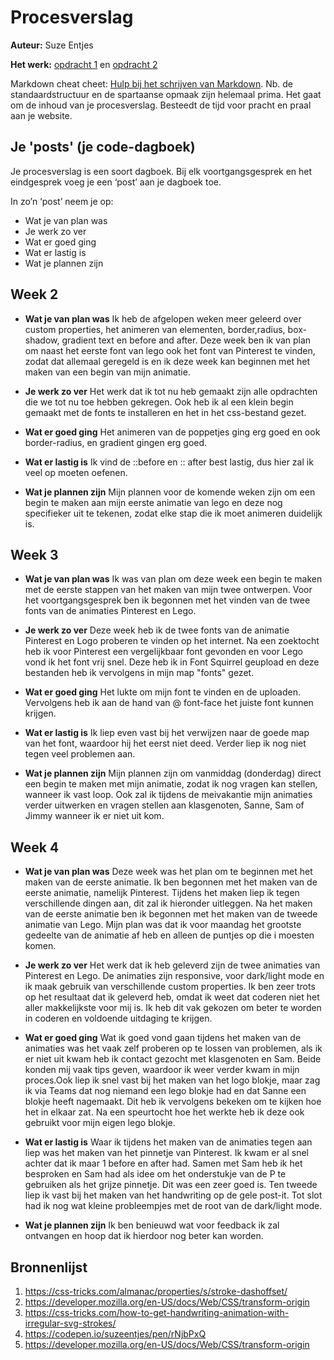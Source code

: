 # Procesverslag
**Auteur:** Suze Entjes

**Het werk:** [opdracht 1](opdracht1/index.html) en [opdracht 2](opdracht2/index.html)


Markdown cheat cheet: [Hulp bij het schrijven van Markdown](https://github.com/adam-p/markdown-here/wiki/Markdown-Cheatsheet). Nb. de standaardstructuur en de spartaanse opmaak zijn helemaal prima. Het gaat om de inhoud van je procesverslag. Besteedt de tijd voor pracht en praal aan je website.

## Je 'posts' (je code-dagboek)

Je procesverslag is een soort dagboek.
Bij elk voortgangsgesprek en het eindgesprek voeg je een ‘post’ aan je dagboek toe.

In zo’n ‘post’ neem je op:
- Wat je van plan was
- Je werk zo ver
- Wat er goed ging
- Wat er lastig is
- Wat je plannen zijn


## Week 2
- <b>Wat je van plan was</b>
Ik heb de afgelopen weken meer geleerd over custom properties, het animeren van elementen, border,radius, box-shadow, gradient text en before and after.
Deze week ben ik van plan om naast het eerste font van lego ook het font van Pinterest te vinden, zodat dat allemaal geregeld is en ik deze week kan
beginnen met het maken van een begin van mijn animatie.

- <b>Je werk zo ver</b>
Het werk dat ik tot nu heb gemaakt zijn alle opdrachten die we tot nu toe hebben gekregen. Ook heb ik al een klein begin gemaakt met de fonts te installeren en het in  het css-bestand gezet.  

- <b>Wat er goed ging</b>
Het animeren van de poppetjes ging erg goed en ook border-radius, en gradient gingen erg goed.

- <b>Wat er lastig is</b>
Ik vind de ::before en :: after best lastig, dus hier zal ik veel op moeten oefenen.

- <b>Wat je plannen zijn</b>
Mijn plannen voor de komende weken zijn om een begin te maken aan mijn eerste animatie van lego en deze nog specifieker uit te tekenen, zodat elke stap die ik moet animeren duidelijk is.


## Week 3
- <b>Wat je van plan was</b>
Ik was van plan om deze week een begin te maken met de eerste stappen van het maken van mijn twee ontwerpen. Voor het voortgangsgesprek ben ik begonnen met het vinden van de twee fonts van de animaties Pinterest en Lego.

- <b>Je werk zo ver</b>
Deze week heb ik de twee fonts van de animatie Pinterest en Logo proberen te vinden op het internet. Na een zoektocht heb ik voor Pinterest een vergelijkbaar font gevonden en voor Lego vond ik het font vrij snel. Deze heb ik in Font Squirrel geupload en deze bestanden heb ik vervolgens in mijn map "fonts" gezet.

- <b>Wat er goed ging</b>
Het lukte om mijn font te vinden en de uploaden. Vervolgens heb ik aan de hand van @ font-face het juiste font kunnen krijgen.

- <b>Wat er lastig is</b>
Ik liep even vast bij het verwijzen naar de goede map van het font, waardoor hij het eerst niet deed. Verder liep ik nog niet tegen veel problemen aan.

- <b>Wat je plannen zijn</b>
Mijn plannen zijn om vanmiddag (donderdag) direct een begin te maken met mijn animatie, zodat ik nog vragen kan stellen, wanneer ik vast loop.
Ook zal ik tijdens de meivakantie mijn animaties verder uitwerken en vragen stellen aan klasgenoten, Sanne, Sam of Jimmy wanneer ik er niet uit kom.


## Week 4

- <b>Wat je van plan was</b>
Deze week was het plan om te beginnen met het maken van de eerste animatie. Ik ben begonnen met het maken van de eerste animatie, namelijk Pinterest. Tijdens het maken liep ik tegen verschillende dingen aan, dit zal ik hieronder uitleggen. Na het maken van de eerste animatie ben ik begonnen met het maken van de tweede animatie van Lego.
Mijn plan was dat ik voor maandag het grootste gedeelte van de animatie af heb en alleen de puntjes op die i moesten komen.

- <b>Je werk zo ver</b>
Het werk dat ik heb geleverd zijn de twee animaties van Pinterest en Lego. De animaties zijn responsive, voor dark/light mode en ik maak gebruik van verschillende custom properties. Ik ben zeer trots op het resultaat dat ik geleverd heb, omdat ik weet dat coderen niet het aller makkelijkste voor mij is. Ik heb dit vak gekozen om beter te worden in coderen en voldoende uitdaging te krijgen.

- <b>Wat er goed ging</b>
Wat ik goed vond gaan tijdens het maken van de animaties was het vaak zelf proberen op te lossen van problemen, als ik er niet uit kwam heb ik contact gezocht met klasgenoten en Sam. Beide konden mij vaak tips geven, waardoor ik weer verder kwam in mijn proces.Ook liep ik snel vast bij het maken van het logo blokje, maar zag ik via Teams dat nog niemand een lego blokje had en dat Sanne een blokje heeft nagemaakt. Dit heb ik vervolgens bekeken om te kijken hoe het in elkaar zat. Na een speurtocht hoe het werkte heb ik deze ook gebruikt voor mijn eigen lego blokje.

- <b>Wat er lastig is</b>
Waar ik tijdens het maken van de animaties tegen aan liep was het maken van het pinnetje van Pinterest. Ik kwam er al snel achter dat ik maar 1 before en after had. Samen met Sam heb ik het besproken en Sam had als idee om het onderstukje van de P te gebruiken als het grijze pinnetje. Dit was een zeer goed is. Ten tweede liep ik vast bij het maken van het handwriting op de gele post-it. Tot slot had ik nog wat kleine probleempjes met de root van de dark/light mode.

- <b>Wat je plannen zijn</b>
Ik ben benieuwd wat voor feedback ik zal ontvangen en hoop dat ik hierdoor nog beter kan worden.


## Bronnenlijst
1. https://css-tricks.com/almanac/properties/s/stroke-dashoffset/
2. https://developer.mozilla.org/en-US/docs/Web/CSS/transform-origin
3. https://css-tricks.com/how-to-get-handwriting-animation-with-irregular-svg-strokes/
4. https://codepen.io/suzeentjes/pen/rNjbPxQ
5. https://developer.mozilla.org/en-US/docs/Web/CSS/transform-origin
